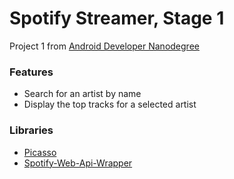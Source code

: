# Spotify Streamer, Stage 1
Project 1 from [Android Developer Nanodegree](https://www.udacity.com/nanodegree)


 
### Features ###

- Search for an artist by name
- Display the top tracks for a selected artist


### Libraries ###

- [Picasso](http://square.github.io/picasso/)
- [Spotify-Web-Api-Wrapper](https://github.com/kaaes/spotify-web-api-android)